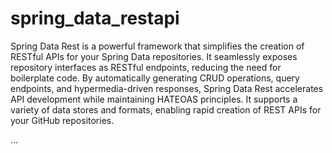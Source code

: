 # spring_data_restapi

Spring Data Rest is a powerful framework that simplifies the creation of RESTful APIs for your Spring Data repositories. It seamlessly exposes repository interfaces as RESTful endpoints, reducing the need for boilerplate code. By automatically generating CRUD operations, query endpoints, and hypermedia-driven responses, Spring Data Rest accelerates API development while maintaining HATEOAS principles. It supports a variety of data stores and formats, enabling rapid creation of REST APIs for your GitHub repositories.



...
